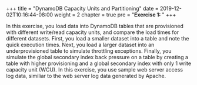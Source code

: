 +++
title = "DynamoDB Capacity Units and Partitioning"
date = 2019-12-02T10:16:44-08:00
weight = 2
chapter = true
pre = "<b>Exercise 1: </b>"
+++


In this exercise, you load data into DynamoDB tables that are provisioned with different write/read capacity units, and compare the load times for different datasets. First, you load a smaller dataset into a table and note the quick execution times. Next, you load a larger dataset into an underprovisioned table to simulate throttling exceptions. Finally, you simulate the global secondary index back pressure on a table by creating a table with higher provisioning and a global secondary index with only 1 write capacity unit (WCU). In this exercise, you use sample web server access log data, similiar to the web server log data generated by Apache.
